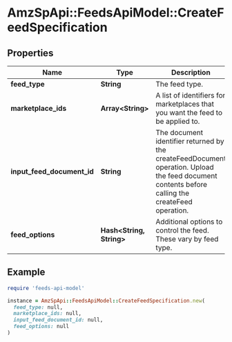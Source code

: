 # AmzSpApi::FeedsApiModel::CreateFeedSpecification

## Properties

| Name | Type | Description | Notes |
| ---- | ---- | ----------- | ----- |
| **feed_type** | **String** | The feed type. |  |
| **marketplace_ids** | **Array&lt;String&gt;** | A list of identifiers for marketplaces that you want the feed to be applied to. |  |
| **input_feed_document_id** | **String** | The document identifier returned by the createFeedDocument operation. Upload the feed document contents before calling the createFeed operation. |  |
| **feed_options** | **Hash&lt;String, String&gt;** | Additional options to control the feed. These vary by feed type. | [optional] |

## Example

```ruby
require 'feeds-api-model'

instance = AmzSpApi::FeedsApiModel::CreateFeedSpecification.new(
  feed_type: null,
  marketplace_ids: null,
  input_feed_document_id: null,
  feed_options: null
)
```

